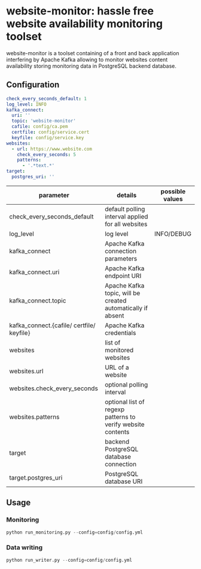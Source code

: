 # website-monitor: hassle free website availability monitoring toolset

website-monitor is a toolset containing of a front and back application interfering by Apache Kafka allowing to monitor websites content availability storing monitoring data in PostgreSQL backend database. 


## Configuration
``` yaml
check_every_seconds_default: 1
log_level: INFO
kafka_connect:
  uri: ''
  topic: 'website-monitor'
  cafile: config/ca.pem
  certfile: config/service.cert
  keyfile: config/service.key
websites:
  - url: https://www.website.com
    check_every_seconds: 5
    patterns:
      - '.*text.*'
target:
  postgres_uri: ''
```

parameter | details | possible values
--- | --- | ---
check_every_seconds_default | default polling interval applied for all websites | 
log_level | log level | INFO/DEBUG
kafka_connect | Apache Kafka connection parameters | 
kafka_connect.uri | Apache Kafka endpoint URI|
kafka_connect.topic | Apache Kafka topic, will be created automatically if absent|
kafka_connect.{cafile/ certfile/ keyfile} | Apache Kafka credentials |
websites |list of monitored websites|
websites.url |URL of a website|
websites.check_every_seconds | optional polling interval |
websites.patterns | optional list of regexp patterns to verify website contents |
target | backend PostgreSQL database connection
target.postgres_uri | PostgreSQL database URI |



## Usage
### Monitoring
``` python
python run_monitoring.py --config=config/config.yml
```

### Data writing
``` python
python run_writer.py --config=config/config.yml
```
